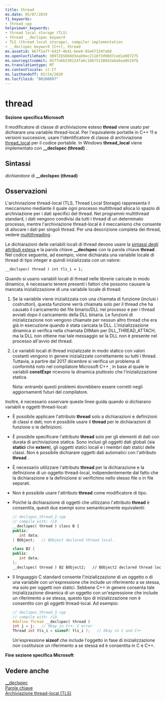 ```yaml
---
title: thread
ms.date: 05/07/2019
f1_keywords:
- thread_cpp
helpviewer_keywords:
- thread local storage (TLS)
- thread __declspec keyword
- TLS (thread local storage), compiler implementation
- __declspec keyword [C++], thread
ms.assetid: 667f2a77-6d1f-4b41-bee8-05e67324fab8
ms.openlocfilehash: 30972b5668d3eab9ec2118f3d90d7ced1e087275
ms.sourcegitcommit: 857fa6b530224fa6c18675138043aba9aa0619fb
ms.translationtype: MT
ms.contentlocale: it-IT
ms.lasthandoff: 03/24/2020
ms.locfileid: "80160697"
---
```

# <a name="thread"></a>thread

**Sezione specifica Microsoft**

Il modificatore di classe di archiviazione esteso **thread** viene usato per dichiarare una variabile thread-local. Per l'equivalente portatile in C++ 11 e versioni successive, usare l'identificatore di classe di archiviazione [thread_local](../cpp/storage-classes-cpp.md#thread_local) per il codice portabile. In Windows **thread_local** viene implementato con **__declspec (thread)** .

## <a name="syntax"></a>Sintassi

*dichiaratore* di **__declspec (thread)**

## <a name="remarks"></a>Osservazioni

L'archiviazione thread-local (TLS, Thread Local Storage) rappresenta il meccanismo mediante il quale ogni processo multithread alloca lo spazio di archiviazione per i dati specifici del thread. Nei programmi multithread standard, i dati vengono condivisi da tutti i thread di un determinato processo, mentre l'archiviazione thread-local è il meccanismo che consente di allocare i dati per singoli thread. Per una descrizione completa dei thread, vedere [multithreading](../parallel/multithreading-support-for-older-code-visual-cpp.md).

Le dichiarazioni delle variabili locali di thread devono usare la [sintassi degli attributi estesa](../cpp/declspec.md) e la parola chiave **__declspec** con la parola chiave **thread** . Nel codice seguente, ad esempio, viene dichiarata una variabile locale di thread di tipo integer e quindi inizializzata con un valore:

```cpp
__declspec( thread ) int tls_i = 1;
```

Quando si usano variabili locali di thread nelle librerie caricate in modo dinamico, è necessario tenere presenti i fattori che possono causare la mancata inizializzazione di una variabile locale di thread:

1. Se la variabile viene inizializzata con una chiamata di funzione (inclusi i costruttori), questa funzione verrà chiamata solo per il thread che ha causato il caricamento del file binario/DLL nel processo e per i thread avviati dopo il caricamento della DLL binaria. Le funzioni di inizializzazione non vengono chiamate per nessun altro thread che era già in esecuzione quando è stata caricata la DLL. L'inizializzazione dinamica si verifica nella chiamata DllMain per DLL_THREAD_ATTACH, ma la DLL non ottiene mai tale messaggio se la DLL non è presente nel processo all'avvio del thread.

1. Le variabili locali di thread inizializzate in modo statico con valori costanti vengono in genere inizializzate correttamente su tutti i thread. Tuttavia, a partire dal 2017 dicembre si verifica un problema di conformità noto nel compilatore Microsoft C++ , in base al quale le variabili **constExpr** ricevono la dinamica piuttosto che l'inizializzazione statica.

   Nota: entrambi questi problemi dovrebbero essere corretti negli aggiornamenti futuri del compilatore.

Inoltre, è necessario osservare queste linee guida quando si dichiarano variabili e oggetti thread-local:

- È possibile applicare l'attributo **thread** solo a dichiarazioni e definizioni di classi e dati; non è possibile usare il **thread** per le dichiarazioni di funzione o le definizioni.

- È possibile specificare l'attributo **thread** solo per gli elementi di dati con durata di archiviazione statica. Sono inclusi gli oggetti dati globali (sia **statici** che **extern**), gli oggetti statici locali e i membri dati statici delle classi. Non è possibile dichiarare oggetti dati automatici con l'attributo **thread** .

- È necessario utilizzare l'attributo **thread** per la dichiarazione e la definizione di un oggetto thread-local, indipendentemente dal fatto che la dichiarazione e la definizione si verifichino nello stesso file o in file separati.

- Non è possibile usare l'attributo **thread** come modificatore di tipo.

- Poiché la dichiarazione di oggetti che utilizzano l'attributo **thread** è consentita, questi due esempi sono semanticamente equivalenti:

    ```cpp
    // declspec_thread_2.cpp
    // compile with: /LD
    __declspec( thread ) class B {
    public:
       int data;
    } BObject;   // BObject declared thread local.

    class B2 {
    public:
       int data;
    };
    __declspec( thread ) B2 BObject2;   // BObject2 declared thread local.
    ```

- Il linguaggio C standard consente l'inizializzazione di un oggetto o di una variabile con un'espressione che include un riferimento a se stessa, ma solo per oggetti non statici. Sebbene C++ in genere consenta tale inizializzazione dinamica di un oggetto con un'espressione che include un riferimento a se stessa, questo tipo di inizializzazione non è consentito con gli oggetti thread-local. Ad esempio:

   ```cpp
   // declspec_thread_3.cpp
   // compile with: /LD
   #define Thread __declspec( thread )
   int j = j;   // Okay in C++; C error
   Thread int tls_i = sizeof( tls_i );   // Okay in C and C++
   ```

   Un'espressione **sizeof** che include l'oggetto in fase di inizializzazione non costituisce un riferimento a se stessa ed è consentita in C e C++.

**Fine sezione specifica Microsoft**

## <a name="see-also"></a>Vedere anche

[__declspec](../cpp/declspec.md)<br/>
[Parole chiave](../cpp/keywords-cpp.md)<br/>
[Archiviazione thread-local (TLS)](../parallel/thread-local-storage-tls.md)
